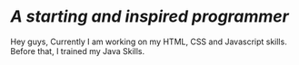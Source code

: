 <h1><i>A starting and inspired programmer</i></h1>
<p>Hey guys,
Currently I am working on my HTML, CSS and Javascript skills. Before that, I trained my Java Skills.</p>
